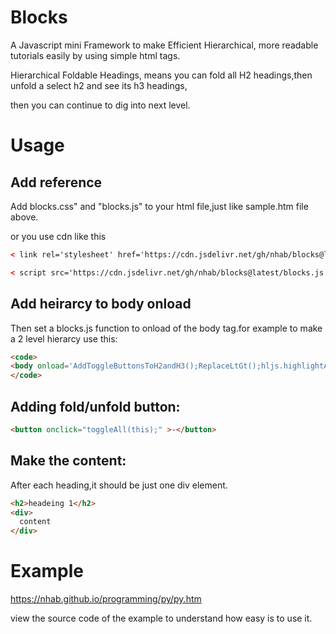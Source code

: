 # Blocks
A Javascript mini Framework to make Efficient Hierarchical, more readable tutorials easily by using simple html tags.

Hierarchical Foldable Headings, means you can fold all H2 headings,then unfold a select h2 and see its h3 headings,

then you can continue to dig into next level.
  
# Usage
## Add reference
Add 	blocks.css" and "blocks.js" to your html file,just like sample.htm file above.

or you use cdn like this
```html
< link rel='stylesheet' href='https://cdn.jsdelivr.net/gh/nhab/blocks@latest/blocks.css'>

< script src='https://cdn.jsdelivr.net/gh/nhab/blocks@latest/blocks.js'></script >
```

## Add heirarcy to body onload
Then set a blocks.js function to onload of the body tag.for example to make a 2 level hierarcy use this:
```html 
<code>
<body onload='AddToggleButtonsToH2andH3();ReplaceLtGt();hljs.highlightAll();'>
</code>
```

## Adding fold/unfold button:
```html  
<button onclick="toggleAll(this);" >-</button>
 ```
## Make the content:
  After each heading,it should be just one div element.
```html
<h2>headeing 1</h2>
<div>
  content
</div>
```

# Example
https://nhab.github.io/programming/py/py.htm

view the source code of the example to understand how easy is to use it.
